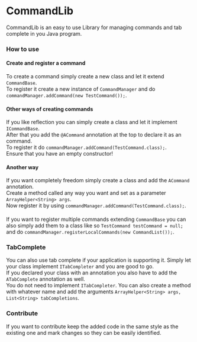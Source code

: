 
# CommandLib
CommandLib is an easy to use Library for managing commands and tab complete in you Java program.

### How to use
#### Create and register a command
To create a command simply create a new class and let it extend ```CommandBase```.  
To register it create a new instance of ```CommandManager``` and do ```commandManager.addCommand(new TestCommand());```.
#### Other ways of creating commands
If you like reflection you can simply create a class and let it implement ```ICommandBase```.  
After that you add the ```@ACommand``` annotation at the top to declare it as an command.  
To register it do ```commandManager.addCommand(TestCommand.class);```.  
Ensure that you have an empty constructor!
#### Another way
If you want completely freedom simply create a class and add the ```ACommand``` annotation.  
Create a method called any way you want and set as a parameter ```ArrayHelper<String> args```.  
Now register it by using ```commandManager.addCommand(TestCommand.class);```.
#### 
If you want to register multiple commands extending ```CommandBase``` you can also simply add them to a class like so ```TestCommand testCommand = null;``` and do ```commandManager.registerLocalCommands(new CommandList());```.

### TabComplete
You can also use tab complete if your application is supporting it. Simply let your class implement ```ITabCompleter``` and you are good to go.  
If you declared your class with an annotation you also have to add the ```ATabComplete``` annotation as well.  
You do not need to implement ```ITabCompleter```. You can also create a method with whatever name and add the arguments ```ArrayHelper<String> args, List<String> tabCompletions```.

### Contribute
If you want to contribute keep the added code in the same style as the existing one and mark changes so they can be easily identified.

